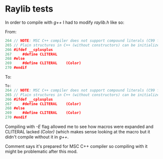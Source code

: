# Raylib tests

In order to compile with _g++_ I had to modify _raylib.h_ like so:

From:

```cpp
264 // NOTE: MSC C++ compiler does not support compound literals (C99 feature)
265 // Plain structures in C++ (without constructors) can be initialized from { } initializers.
266 #ifdef __cplusplus
267     #define CLITERAL
268 #else
269     #define CLITERAL    (Color)
270 #endif
```

To:

```cpp
To:
264 // NOTE: MSC C++ compiler does not support compound literals (C99 feature)
265 // Plain structures in C++ (without constructors) can be initialized from { } initializers.
266 #ifdef __cplusplus
267     #define CLITERAL    (Color)
268 #else
269     #define CLITERAL    (Color)
270 #endif
```

Compiling with _-E_ flag allowed me to see how macros were expanded and CLITERAL lacked
_(Color)_ (which makes sense looking at the macro but it didn't compile without it in _g++_.

Comment says it's prepared for MSC C++ compiler so compiling with it might be problematic
after this mod.
